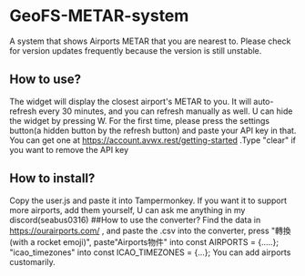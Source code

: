 # GeoFS-METAR-system
A system that shows Airports METAR that you are nearest to.
Please check for version updates frequently because the version is still unstable.
## How to use?
The widget will display the closest airport's METAR to you. It will auto-refresh every 30 minutes, and you can refresh manually as well.
U can hide the widget by pressing W.
For the first time, please press the settings button(a hidden button by the refresh button) and paste your API key in that. You can get one at https://account.avwx.rest/getting-started .Type "clear" if you want to remove the API key
## How to install?
Copy the user.js and paste it into Tampermonkey.
If you want it to support more airports, add them yourself, U can ask me anything in my discord(seabus0316)
##How to use the converter?
Find the data in https://ourairports.com/ , and paste the .csv into the converter, press "轉換 (with a rocket emoji)", paste"Airports物件" into const AIRPORTS = {.....}; "icao_timezones" into const ICAO_TIMEZONES = {...};
You can add airports customarily.

